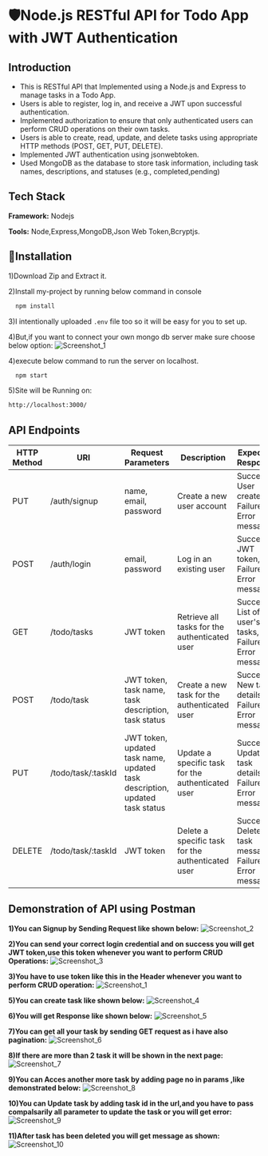 
# 🛡️Node.js RESTful API for Todo App with JWT Authentication

## Introduction

* This is RESTful API that Implemented using a Node.js and Express to manage tasks in a Todo App.
* Users is able to register, log in, and receive a JWT upon successful authentication. 
* Implemented authorization to ensure that only authenticated users can perform CRUD operations on their own tasks. 
* Users is able to create, read, update, and delete tasks using appropriate HTTP methods (POST, GET, PUT, DELETE).
* Implemented JWT authentication using jsonwebtoken. 
* Used MongoDB as the database to store task information, including task names, descriptions, and statuses (e.g., completed,pending)
## Tech Stack
 
**Framework:** Nodejs

**Tools:** Node,Express,MongoDB,Json Web Token,Bcryptjs.

## 📐Installation
1)Download Zip and Extract it.

2)Install my-project by running below command in console
```bash
  npm install
```
3)I intentionally uploaded `.env` file too so it will be easy for you to set up.

4)But,if you want to connect your own mongo db server make sure choose below option:
![Screenshot_1](https://user-images.githubusercontent.com/125384723/233826541-3a1cc592-2629-4939-a88d-d21efac1ce4d.png )
  
4)execute below command to run the server on localhost.
```bash
  npm start
```
5)Site will be Running on:
```bash
http://localhost:3000/
```


## API Endpoints
| HTTP Method | URI | Request Parameters | Description | Expected Response |
| --- | --- | --- | --- | --- |
| PUT | /auth/signup | name, email, password | Create a new user account | Success: User created!, Failure: Error message |
| POST | /auth/login | email, password | Log in an existing user | Success: JWT token, Failure: Error message |
| GET | /todo/tasks | JWT token | Retrieve all tasks for the authenticated user | Success: List of user's tasks, Failure: Error message |
| POST | /todo/task | JWT token, task name, task description, task status | Create a new task for the authenticated user | Success: New task details, Failure: Error message |
| PUT | /todo/task/:taskId | JWT token, updated task name, updated task description, updated task status | Update a specific task for the authenticated user | Success: Updated task details, Failure: Error message |
| DELETE | /todo/task/:taskId | JWT token | Delete a specific task for the authenticated user | Success: Deleted task message, Failure: Error message |

## Demonstration of API using Postman

**1)You can Signup by Sending Request like shown below:**
![Screenshot_2](https://user-images.githubusercontent.com/125384723/233836769-93b4eb39-90fe-4669-803a-ea77522f78f7.png)

**2)You can send your correct login credential and on success you will get JWT token,use this token whenever you want to perform CRUD Operations:**
![Screenshot_3](https://user-images.githubusercontent.com/125384723/233836785-656fb699-13a9-4efe-a655-30c8516ac813.png)

**3)You have to use token like this in the Header whenever you want to perform CRUD operation:**
![Screenshot_1](https://user-images.githubusercontent.com/125384723/233836791-4b4d4455-1231-441f-a243-1b53da506276.png)

**5)You can create task like shown below:**
![Screenshot_4](https://user-images.githubusercontent.com/125384723/233836798-dfba3293-c01f-470b-893e-dc98c51f376a.png)

**6)You will get Response like shown below:**
![Screenshot_5](https://user-images.githubusercontent.com/125384723/233836800-97fb7c35-9a3d-4399-a709-5d0d94e212eb.png)

**7)You can get all your task by sending GET request as i have also pagination:**
![Screenshot_6](https://user-images.githubusercontent.com/125384723/233836804-7d587cfa-c8da-4dfe-90e2-4e0bebe6fef4.png)

**8)If there are more than 2 task  it will be shown in the next page:**
![Screenshot_7](https://user-images.githubusercontent.com/125384723/233836806-6a494a7f-fa8c-423d-8165-1717bc599e14.png)

**9)You can Acces another more task by adding page no in params ,like demonstrated below:**
![Screenshot_8](https://user-images.githubusercontent.com/125384723/233836807-6042c4ee-bf82-4cb6-b024-9ead728915ba.png)

**10)You can Update task by adding task id in the url,and you have to pass compalsarily all parameter to update the task or you will get error:**
![Screenshot_9](https://user-images.githubusercontent.com/125384723/233836811-336e96a8-a472-4b12-8ff7-95ecd771f023.png)

**11)After task has been deleted you will get message as shown:**
![Screenshot_10](https://user-images.githubusercontent.com/125384723/233836813-d6c4c384-a15c-4122-952d-f48be7643c2e.png)





